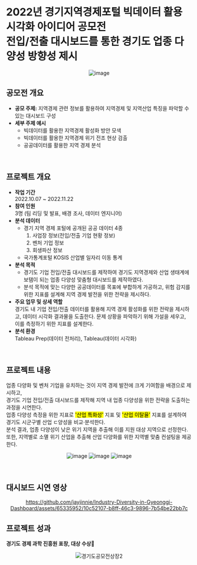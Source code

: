 # 2022년 경기지역경제포털 빅데이터 활용 시각화 아이디어 공모전 <br> 전입/전출 대시보드를 통한 경기도 업종 다양성 방향성 제시

<div align="center">
  
![image](https://github.com/jayjinnie/Industry-Diversity-in-Gyeonggi-Dashboard/assets/65335952/b0ec607f-ac96-46e7-b021-b278e7346fe9)
</div>

## 공모전 개요
* **공모 주제:** 지역경제 관련 정보를 활용하여 지역경제 및 지역산업 특징을 파악할 수 있는 대시보드 구성
* **세부 주제 예시**
  * 빅데이터를 활용한 지역경제 활성화 방안 모색
  * 빅데이터를 활용한 지역경제 위기 전조 현상 검출
  * 공공데이터를 활용한 지역 경제 분석

<br>

## 프로젝트 개요
* **작업 기간**<br>
  2022.10.07 ~ 2022.11.22
* **참여 인원** <br>
  3명 (팀 리딩 및 발표, 배경 조사, 데이터 엔지니어)
* **분석 데이터** <br>
  * 경기 지역 경제 포털에 공개된 공공 데이터 4종
      1) 사업장 정보(전입/전출 기업 현황 정보)
      2) 벤처 기업 정보
      3) 회생파산 정보
  * 국가통계포털 KOSIS 산업별 일자리 이동 통계
* **분석 목적** <br>
  * 경기도 기업 전입/전출 대시보드를 제작하여 경기도 지역경제와 산업 생태계에 보탬이 되는 업종 다양성 맞춤형 대시보드를 제작하였다.<br>
  * 분석 목적에 맞는 다양한 공공데이터를 목표에 부합하게 가공하고, 위험 감지를 위한 지표를 설계해 지역 경제 발전을 위한 전략을 제시하다.
* **주요 업무 및 상세 역할** <br>
  경기도 내 기업 전입/전출 데이터를 활용해 지역 경제 활성화를 위한 전략을 제시하고, 데이터 시각화 결과물을 도출한다. 문제 상황을 파악하기 위해 가설을 세우고, 이를 측정하기 위한 지표를 설계한다. 
* **분석 환경** <br>
  Tableau Prep(데이터 전처리), Tableau(데이터 시각화)

<br>

## 프로젝트 내용
업종 다양화 및 벤처 기업을 유치하는 것이 지역 경제 발전에 크게 기여함을 배경으로 제시하고, <br>
경기도 기업 전입/전출 대시보드를 제작해 지역 내 업종 다양성을 위한 전략을 도출하는 과정을 시연한다. <br>
업종 다양성 측정을 위한 지표로 <mark>'산업 특화성'</mark> 지표 및 <mark>'산업 이탈율'</mark> 지표를 설계하여 경기도 시군구별 산업 ㄷ양성을 비교·분석한다. <br>
분석 결과, 업종 다양성이 낮은 위기 지역을 추출해 이를 지원 대상 지역으로 선정한다. <br>
또한, 지역별로 소멸 위기 산업을 추출해 산업 다양화를 위한 지역별 맞춤 컨설팅을 제공한다.

<div align="center">
  
![image](https://github.com/jayjinnie/Industry-Diversity-in-Gyeonggi-Dashboard/assets/65335952/8d556420-576c-42e0-884a-d0e76c2ce394)
![image](https://github.com/jayjinnie/Industry-Diversity-in-Gyeonggi-Dashboard/assets/65335952/be3cf427-cee7-418c-8ee9-7814a8a7ccac)
![image](https://github.com/jayjinnie/Industry-Diversity-in-Gyeonggi-Dashboard/assets/65335952/e1da04df-2882-4d18-8a11-e9ea2d2c62a8)
</div>

<br>

## 대시보드 시연 영상
<div align="center">

https://github.com/jayjinnie/Industry-Diversity-in-Gyeonggi-Dashboard/assets/65335952/10c52107-b8ff-46c3-9896-7b54be22bb7c
</div>

## 프로젝트 성과
**경기도 경제 과학 진흥원 표창, 대상 수상🎉**
<div align="center">

![경기도공모전상장2](https://github.com/jayjinnie/Industry-Diversity-in-Gyeonggi-Dashboard/assets/65335952/19eb7522-ba59-4173-b437-59d8d2945086)
</div>
